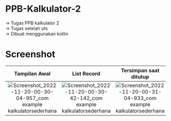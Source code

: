 # PPB-Kalkulator-2
-> Tugas PPB kalkulator 2 <br>
-> Tugas setelah uts <br>
-> Dibuat menggunakan kotlin

# Screenshot
Tampilan Awal              |  List Record              |  Tersimpan saat ditutup   | Clear History
:-------------------------:|:-------------------------:|:-------------------------:|:-------------------------:
![Screenshot_2022-11-20-00-30-04-957_com example kalkulatorsederhana](https://user-images.githubusercontent.com/96031557/202864187-c19dcf8b-47ce-42eb-97f6-9124085b27ce.jpg) | ![Screenshot_2022-11-20-00-30-42-142_com example kalkulatorsederhana](https://user-images.githubusercontent.com/96031557/202864221-b9587f00-be37-4890-9e5d-3f8f66d1505a.jpg) | ![Screenshot_2022-11-20-00-31-04-933_com example kalkulatorsederhana](https://user-images.githubusercontent.com/96031557/202864258-fe78b903-1b1c-42c3-a919-747a4748014e.jpg) | ![Screenshot_2022-11-20-00-31-07-999_com example kalkulatorsederhana](https://user-images.githubusercontent.com/96031557/202864302-ade87a39-89ca-40f1-b46c-74a0ae8b941c.jpg)
